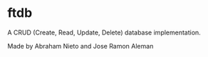 # ftdb
A CRUD (Create, Read, Update, Delete) database implementation.

Made by Abraham Nieto and Jose Ramon Aleman
